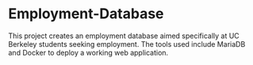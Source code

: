 # Employment-Database
This project creates an employment database aimed specifically at UC Berkeley students seeking employment. The tools used include MariaDB and Docker to deploy a working web application.
